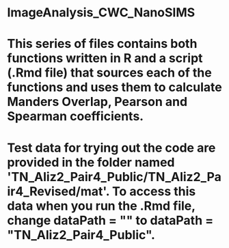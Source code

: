 # ImageAnalysis_CWC_NanoSIMS

# This series of files contains both functions written in R and a script (.Rmd file) that sources each of the functions and uses them to calculate Manders Overlap, Pearson and Spearman coefficients.
# Test data for trying out the code are provided in the folder named 'TN_Aliz2_Pair4_Public/TN_Aliz2_Pair4_Revised/mat'. To access this data when you run the .Rmd file, change dataPath = "" to dataPath = "TN_Aliz2_Pair4_Public". 
